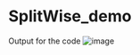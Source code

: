 # SplitWise_demo
Output for the code
![image](https://github.com/siddhantmishra-4098/SplitWise_demo/assets/90679433/cfe16753-725b-43a3-bd0b-5b75f15627a5)
